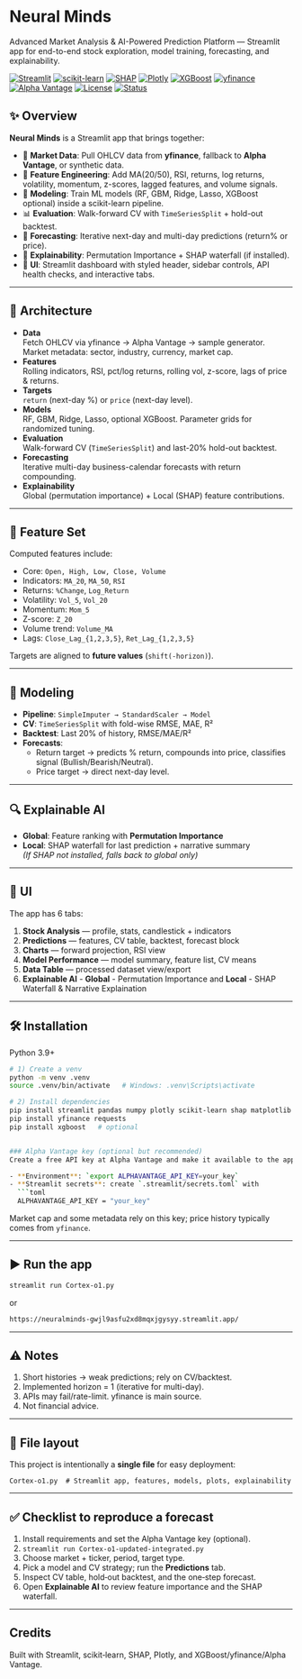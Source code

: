 # Neural Minds
  Advanced Market Analysis & AI-Powered Prediction Platform — Streamlit app for end-to-end stock exploration, model training, forecasting, and explainability.

[![Streamlit](https://img.shields.io/badge/Streamlit-App-FF4B4B?logo=streamlit&logoColor=white)](https://streamlit.io)
[![scikit-learn](https://img.shields.io/badge/scikit--learn-ML-F7931E?logo=scikitlearn&logoColor=white)](https://scikit-learn.org/)
[![SHAP](https://img.shields.io/badge/SHAP-Explainability-8A2BE2)](https://github.com/shap/shap)
[![Plotly](https://img.shields.io/badge/Plotly-Visualizations-3F4F75?logo=plotly&logoColor=white)](https://plotly.com/python/)
[![XGBoost](https://img.shields.io/badge/XGBoost-Optional-EB5F0C?logo=xgboost&logoColor=white)](https://xgboost.readthedocs.io/)
[![yfinance](https://img.shields.io/badge/yfinance-Data%20API-0096D6)](https://github.com/ranaroussi/yfinance)
[![Alpha Vantage](https://img.shields.io/badge/Alpha%20Vantage-API-0066CC)](https://www.alphavantage.co/)
[![License](https://img.shields.io/badge/License-MIT-green.svg)](LICENSE)
[![Status](https://img.shields.io/badge/Status-Active-success)](#)


## ✨ Overview
**Neural Minds** is a Streamlit app that brings together:
- 📡 **Market Data**: Pull OHLCV data from **yfinance**, fallback to **Alpha Vantage**, or synthetic data.
- 🧮 **Feature Engineering**: Add MA(20/50), RSI, returns, log returns, volatility, momentum, z-scores, lagged features, and volume signals.
- 🤖 **Modeling**: Train ML models (RF, GBM, Ridge, Lasso, XGBoost optional) inside a scikit-learn pipeline.
- 📊 **Evaluation**: Walk-forward CV with `TimeSeriesSplit` + hold-out backtest.
- 🔮 **Forecasting**: Iterative next-day and multi-day predictions (return% or price).
- 🧩 **Explainability**: Permutation Importance + SHAP waterfall (if installed).
- 🎨 **UI**: Streamlit dashboard with styled header, sidebar controls, API health checks, and interactive tabs.

---

## 🧱 Architecture
- **Data**  
  Fetch OHLCV via yfinance → Alpha Vantage → sample generator. Market metadata: sector, industry, currency, market cap.
- **Features**  
  Rolling indicators, RSI, pct/log returns, rolling vol, z-score, lags of price & returns.
- **Targets**  
  `return` (next-day %) or `price` (next-day level).
- **Models**  
  RF, GBM, Ridge, Lasso, optional XGBoost. Parameter grids for randomized tuning.
- **Evaluation**  
  Walk-forward CV (`TimeSeriesSplit`) and last-20% hold-out backtest.
- **Forecasting**  
  Iterative multi-day business-calendar forecasts with return compounding.
- **Explainability**  
  Global (permutation importance) + Local (SHAP) feature contributions.

---

## 🧪 Feature Set
Computed features include:
- Core: `Open, High, Low, Close, Volume`
- Indicators: `MA_20`, `MA_50`, `RSI`
- Returns: `%Change`, `Log_Return`
- Volatility: `Vol_5`, `Vol_20`
- Momentum: `Mom_5`
- Z-score: `Z_20`
- Volume trend: `Volume_MA`
- Lags: `Close_Lag_{1,2,3,5}`, `Ret_Lag_{1,2,3,5}`

Targets are aligned to **future values** (`shift(-horizon)`).

---

## 🤖 Modeling
- **Pipeline**: `SimpleImputer → StandardScaler → Model`
- **CV**: `TimeSeriesSplit` with fold-wise RMSE, MAE, R²
- **Backtest**: Last 20% of history, RMSE/MAE/R²
- **Forecasts**:
  - Return target → predicts % return, compounds into price, classifies signal (Bullish/Bearish/Neutral).
  - Price target → direct next-day level.

---

## 🔍 Explainable AI
- **Global**: Feature ranking with **Permutation Importance**
- **Local**: SHAP waterfall for last prediction + narrative summary  
  *(If SHAP not installed, falls back to global only)*

---

## 🧭 UI
The app has 6 tabs:
1. **Stock Analysis** — profile, stats, candlestick + indicators  
2. **Predictions** — features, CV table, backtest, forecast block  
3. **Charts** — forward projection, RSI view  
4. **Model Performance** — model summary, feature list, CV means  
5. **Data Table** — processed dataset view/export
6. **Explainable AI** - **Global** - Permutation Importance and **Local** - SHAP Waterfall & Narrative Explaination

---

## 🛠️ Installation
Python 3.9+

```bash
# 1) Create a venv
python -m venv .venv
source .venv/bin/activate   # Windows: .venv\Scripts\activate

# 2) Install dependencies
pip install streamlit pandas numpy plotly scikit-learn shap matplotlib
pip install yfinance requests
pip install xgboost   # optional


### Alpha Vantage key (optional but recommended)
Create a free API key at Alpha Vantage and make it available to the app, for example via environment variable or Streamlit secrets:

- **Environment**: `export ALPHAVANTAGE_API_KEY=your_key`
- **Streamlit secrets**: create `.streamlit/secrets.toml` with
  ```toml
  ALPHAVANTAGE_API_KEY = "your_key"
  ```

Market cap and some metadata rely on this key; price history typically comes from `yfinance`.

---

## ▶️ Run the app
```bash
streamlit run Cortex-o1.py
```
or
```bash
https://neuralminds-gwjl9asfu2xd8mqxjgysyy.streamlit.app/
```

---

## ⚠️ Notes

1. Short histories → weak predictions; rely on CV/backtest.
2. Implemented horizon = 1 (iterative for multi-day).
3. APIs may fail/rate-limit. yfinance is main source.
4. Not financial advice.

---

## 🧩 File layout
This project is intentionally a **single file** for easy deployment:
```
Cortex-o1.py  # Streamlit app, features, models, plots, explainability
```

---

## ✅ Checklist to reproduce a forecast
1. Install requirements and set the Alpha Vantage key (optional).
2. `streamlit run Cortex-o1-updated-integrated.py`
3. Choose market + ticker, period, target type.
4. Pick a model and CV strategy; run the **Predictions** tab.
5. Inspect CV table, hold‑out backtest, and the one‑step forecast.
6. Open **Explainable AI** to review feature importance and the SHAP waterfall.

---

## Credits
Built with Streamlit, scikit‑learn, SHAP, Plotly, and XGBoost/yfinance/Alpha Vantage.
